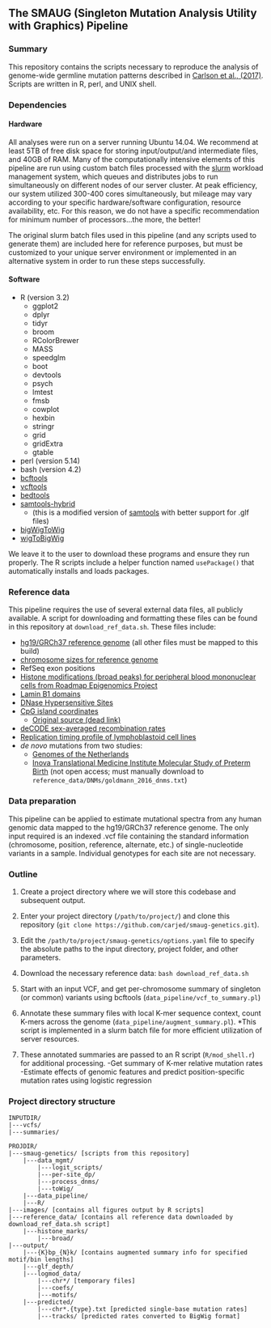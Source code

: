 ## The SMAUG (Singleton Mutation Analysis Utility with Graphics) Pipeline

### Summary

This repository contains the scripts necessary to reproduce the analysis of genome-wide germline mutation patterns described in [Carlson et al., (2017)](http://biorxiv.org/content/early/2017/02/14/108290). Scripts are written in R, perl, and UNIX shell.

### Dependencies

#### Hardware
All analyses were run on a server running Ubuntu 14.04. We recommend at least 5TB of free disk space for storing input/output/and intermediate files, and 40GB of RAM. Many of the computationally intensive elements of this pipeline are run using custom batch files processed with the [slurm](http://slurm.schedmd.com/slurm.html) workload management system, which queues and distributes jobs to run simultaneously on different nodes of our server cluster. At peak efficiency, our system utilized 300-400 cores simultaneously, but mileage may vary according to your specific hardware/software configuration, resource availability, etc. For this reason, we do not have a specific recommendation for minimum number of processors...the more, the better!

The original slurm batch files used in this pipeline (and any scripts used to generate them) are included here for reference purposes, but must be customized to your unique server environment or implemented in an alternative system in order to run these steps successfully.

#### Software
- R (version 3.2)
  - ggplot2
  - dplyr
  - tidyr
  - broom
  - RColorBrewer
  - MASS
  - speedglm
  - boot
  - devtools
  - psych
  - lmtest
  - fmsb
  - cowplot
  - hexbin
  - stringr
  - grid
  - gridExtra
  - gtable
- perl (version 5.14)
- bash (version 4.2)
- [bcftools](http://www.htslib.org/)
- [vcftools](https://vcftools.github.io/index.html)
- [bedtools](http://bedtools.readthedocs.io/en/latest/)
- [samtools-hybrid](https://github.com/statgen/samtools-0.1.7a-hybrid)
  - (this is a modified version of [samtools](http://www.htslib.org/) with better support for .glf files)
- [bigWigToWig](http://hgdownload.cse.ucsc.edu/admin/exe/linux.x86_64/bigWigToWig)
- [wigToBigWig](http://hgdownload.cse.ucsc.edu/admin/exe/linux.x86_64/wigToBigWig)

We leave it to the user to download these programs and ensure they run properly. The R scripts include a helper function named `usePackage()` that automatically installs and loads packages.

### Reference data

This pipeline requires the use of several external data files, all publicly available. A script for downloading and formatting these files can be found in this repository at `download_ref_data.sh`. These files include:

- [hg19/GRCh37 reference genome](ftp://ftp-trace.ncbi.nih.gov/1000genomes/ftp/technical/reference/human_g1k_v37.fasta.gz) (all other files must be mapped to this build)
- [chromosome sizes for reference genome](https://genome.ucsc.edu/goldenpath/help/hg19.chrom.sizes)
- RefSeq exon positions
- [Histone modifications (broad peaks) for peripheral blood mononuclear cells from Roadmap Epigenomics Project](http://egg2.wustl.edu/roadmap/data/byFileType/peaks/consolidated/broadPeak/)
- [Lamin B1 domains](http://hgdownload.cse.ucsc.edu/goldenPath/hg19/database/laminB1Lads.txt.gz)
- [DNase Hypersensitive Sites](http://hgdownload.cse.ucsc.edu/goldenpath/hg19/encodeDCC/wgEncodeRegDnaseClustered/wgEncodeRegDnaseClusteredV3.bed.gz)
- [CpG island coordinates](http://web.stanford.edu/class/bios221/data/model-based-cpg-islands-hg19.txt)
  - [Original source (dead link)](http://rafalab.jhsph.edu/CGI/)
- [deCODE sex-averaged recombination rates](http://hgdownload.cse.ucsc.edu/gbdb/hg19/decode/SexAveraged.bw)
- [Replication timing profile of lymphoblastoid cell lines](http://mccarrolllab.com/wp-content/uploads/2015/03/Koren-et-al-Table-S2.zip)
- *de novo* mutations from two studies:
  - [Genomes of the Netherlands](https://molgenis26.target.rug.nl/downloads/gonl_public/variants/release5.2/GoNL_DNMs.txt)
  - [Inova Translational Medicine Institute Molecular Study of Preterm Birth](http://www.nature.com/ng/journal/v48/n8/extref/ng.3597-S3.xlsx) (not open access; must manually download to `reference_data/DNMs/goldmann_2016_dnms.txt`)

### Data preparation

This pipeline can be applied to estimate mutational spectra from any human genomic data mapped to the hg19/GRCh37 reference genome. The only input required is an indexed .vcf file containing the standard information (chromosome, position, reference, alternate, etc.) of single-nucleotide variants in a sample. Individual genotypes for each site are not necessary.

### Outline
1. Create a project directory where we will store this codebase and subsequent output.

1. Enter your project directory (`/path/to/project/`) and clone this repository (`git clone https://github.com/carjed/smaug-genetics.git`).

1. Edit the `/path/to/project/smaug-genetics/options.yaml` file to specify the absolute paths to the input directory, project folder, and other parameters.

1. Download the necessary reference data:
  `bash download_ref_data.sh`

1. Start with an input VCF, and get per-chromosome summary of singleton (or common) variants using bcftools (`data_pipeline/vcf_to_summary.pl`)

1. Annotate these summary files with local K-mer sequence context, count  K-mers across the genome (`data_pipeline/augment_summary.pl`). *This script is implemented in a slurm batch file for more efficient utilization of server resources.

1. These annotated summaries are passed to an R script (`R/mod_shell.r`) for additional processing.
-Get summary of K-mer relative mutation rates
-Estimate effects of genomic features and predict position-specific mutation rates using logistic regression

### Project directory structure

```
INPUTDIR/
|---vcfs/
|---summaries/

PROJDIR/
|---smaug-genetics/ [scripts from this repository]
    |---data_mgmt/
        |---logit_scripts/
        |---per-site_dp/
        |---process_dnms/
        |---toWig/
    |---data_pipeline/
    |---R/
|---images/ [contains all figures output by R scripts]
|---reference_data/ [contains all reference data downloaded by download_ref_data.sh script]
    |---histone_marks/
        |---broad/
|---output/
    |---{K}bp_{N}k/ [contains augmented summary info for specified motif/bin lengths]
    |---glf_depth/
    |---logmod_data/
        |---chr*/ [temporary files]
        |---coefs/
        |---motifs/
    |---predicted/
        |---chr*.{type}.txt [predicted single-base mutation rates]
        |---tracks/ [predicted rates converted to BigWig format]
```
